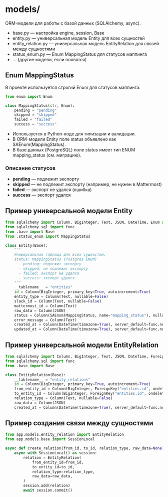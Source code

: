 # models/

ORM-модели для работы с базой данных (SQLAlchemy, async).

- base.py — настройка engine, session, Base
- entity.py — универсальная модель Entity для всех сущностей
- entity_relation.py — универсальная модель EntityRelation для связей между сущностями
- status_enum.py — Enum MappingStatus для статусов маппинга
- ... (другие модели, если появятся)

## Enum MappingStatus

В проекте используется строгий Enum для статусов маппинга:

```python
from enum import Enum

class MappingStatus(str, Enum):
    pending = "pending"
    skipped = "skipped"
    failed = "failed"
    success = "success"
```

- Используется в Python-коде для типизации и валидации.
- В ORM-модели Entity поле status объявлено как SAEnum(MappingStatus).
- В базе данных (PostgreSQL) поле status имеет тип ENUM mapping_status (см. миграцию).

### Описание статусов
- **pending** — подлежит экспорту
- **skipped** — не подлежит экспорту (например, не нужен в Mattermost)
- **failed** — экспорт не удался (ошибка)
- **success** — экспорт удался

## Пример универсальной модели Entity
```python
from sqlalchemy import Column, BigInteger, Text, JSON, DateTime, Enum as SAEnum
from sqlalchemy.sql import func
from .base import Base
from .status_enum import MappingStatus

class Entity(Base):
    """
    Универсальная таблица для всех сущностей.
    status: MappingStatus (Postgres ENUM)
      - pending: подлежит экспорту
      - skipped: не подлежит экспорту
      - failed: экспорт не удался
      - success: экспорт удался
    """
    __tablename__ = "entities"
    id = Column(BigInteger, primary_key=True, autoincrement=True)
    entity_type = Column(Text, nullable=False)
    slack_id = Column(Text, nullable=False)
    mattermost_id = Column(Text)
    raw_data = Column(JSON)
    status = Column(SAEnum(MappingStatus, name="mapping_status"), nullable=False, default=MappingStatus.pending)
    error_message = Column(Text)
    created_at = Column(DateTime(timezone=True), server_default=func.now())
    updated_at = Column(DateTime(timezone=True), server_default=func.now(), onupdate=func.now())
```

## Пример универсальной модели EntityRelation
```python
from sqlalchemy import Column, BigInteger, Text, JSON, DateTime, ForeignKey
from sqlalchemy.sql import func
from .base import Base

class EntityRelation(Base):
    __tablename__ = "entity_relations"
    id = Column(BigInteger, primary_key=True, autoincrement=True)
    from_entity_id = Column(BigInteger, ForeignKey("entities.id", ondelete="CASCADE"))
    to_entity_id = Column(BigInteger, ForeignKey("entities.id", ondelete="CASCADE"))
    relation_type = Column(Text, nullable=False)
    raw_data = Column(JSON)
    created_at = Column(DateTime(timezone=True), server_default=func.now())
```

## Пример создания связи между сущностями
```python
from app.models.entity_relation import EntityRelation
from app.models.base import SessionLocal

async def create_relation(from_id, to_id, relation_type, raw_data=None):
    async with SessionLocal() as session:
        relation = EntityRelation(
            from_entity_id=from_id,
            to_entity_id=to_id,
            relation_type=relation_type,
            raw_data=raw_data,
        )
        session.add(relation)
        await session.commit()
``` 